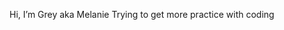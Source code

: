 Hi, I’m Grey aka Melanie
Trying to get more practice with coding

<!---
GreyForrest/GreyForrest is a ✨ special ✨ repository because its `README.md` (this file) appears on your GitHub profile.
You can click the Preview link to take a look at your changes.
--->
